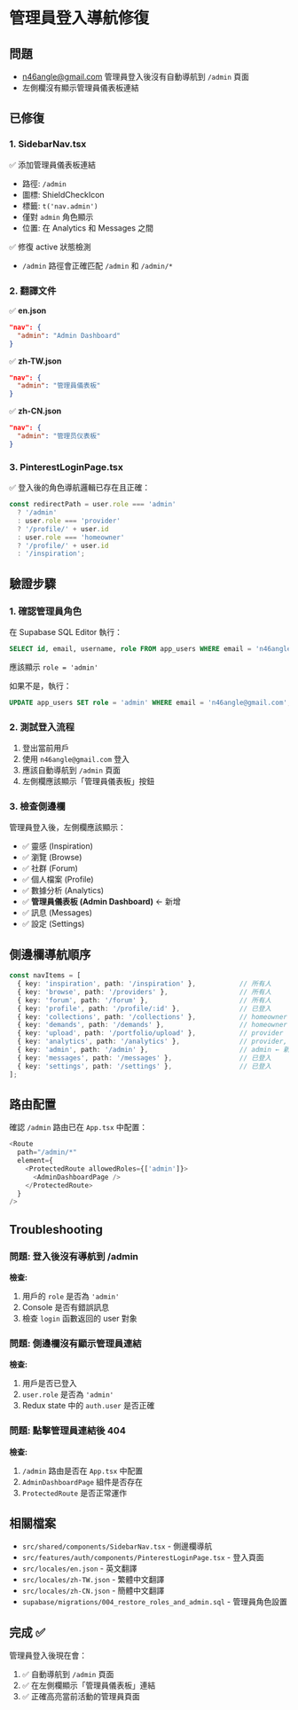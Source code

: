# 管理員登入導航修復

## 問題
- n46angle@gmail.com 管理員登入後沒有自動導航到 `/admin` 頁面
- 左側欄沒有顯示管理員儀表板連結

## 已修復

### 1. SidebarNav.tsx
✅ 添加管理員儀表板連結
- 路徑: `/admin`
- 圖標: ShieldCheckIcon
- 標籤: `t('nav.admin')`
- 僅對 `admin` 角色顯示
- 位置: 在 Analytics 和 Messages 之間

✅ 修復 active 狀態檢測
- `/admin` 路徑會正確匹配 `/admin` 和 `/admin/*`

### 2. 翻譯文件
✅ **en.json**
```json
"nav": {
  "admin": "Admin Dashboard"
}
```

✅ **zh-TW.json**
```json
"nav": {
  "admin": "管理員儀表板"
}
```

✅ **zh-CN.json**
```json
"nav": {
  "admin": "管理员仪表板"
}
```

### 3. PinterestLoginPage.tsx
✅ 登入後的角色導航邏輯已存在且正確：
```typescript
const redirectPath = user.role === 'admin' 
  ? '/admin' 
  : user.role === 'provider'
  ? '/profile/' + user.id
  : user.role === 'homeowner'
  ? '/profile/' + user.id
  : '/inspiration';
```

## 驗證步驟

### 1. 確認管理員角色
在 Supabase SQL Editor 執行：
```sql
SELECT id, email, username, role FROM app_users WHERE email = 'n46angle@gmail.com';
```

應該顯示 `role = 'admin'`

如果不是，執行：
```sql
UPDATE app_users SET role = 'admin' WHERE email = 'n46angle@gmail.com';
```

### 2. 測試登入流程
1. 登出當前用戶
2. 使用 `n46angle@gmail.com` 登入
3. 應該自動導航到 `/admin` 頁面
4. 左側欄應該顯示「管理員儀表板」按鈕

### 3. 檢查側邊欄
管理員登入後，左側欄應該顯示：
- ✅ 靈感 (Inspiration)
- ✅ 瀏覽 (Browse)
- ✅ 社群 (Forum)
- ✅ 個人檔案 (Profile)
- ✅ 數據分析 (Analytics)
- ✅ **管理員儀表板 (Admin Dashboard)** ← 新增
- ✅ 訊息 (Messages)
- ✅ 設定 (Settings)

## 側邊欄導航順序

```typescript
const navItems = [
  { key: 'inspiration', path: '/inspiration' },           // 所有人
  { key: 'browse', path: '/providers' },                  // 所有人
  { key: 'forum', path: '/forum' },                       // 所有人
  { key: 'profile', path: '/profile/:id' },               // 已登入
  { key: 'collections', path: '/collections' },           // homeowner
  { key: 'demands', path: '/demands' },                   // homeowner
  { key: 'upload', path: '/portfolio/upload' },           // provider
  { key: 'analytics', path: '/analytics' },               // provider, admin
  { key: 'admin', path: '/admin' },                       // admin ← 新增
  { key: 'messages', path: '/messages' },                 // 已登入
  { key: 'settings', path: '/settings' },                 // 已登入
];
```

## 路由配置

確認 `/admin` 路由已在 `App.tsx` 中配置：
```typescript
<Route
  path="/admin/*"
  element={
    <ProtectedRoute allowedRoles={['admin']}>
      <AdminDashboardPage />
    </ProtectedRoute>
  }
/>
```

## Troubleshooting

### 問題: 登入後沒有導航到 /admin
**檢查:**
1. 用戶的 `role` 是否為 `'admin'`
2. Console 是否有錯誤訊息
3. 檢查 `login` 函數返回的 user 對象

### 問題: 側邊欄沒有顯示管理員連結
**檢查:**
1. 用戶是否已登入
2. `user.role` 是否為 `'admin'`
3. Redux state 中的 `auth.user` 是否正確

### 問題: 點擊管理員連結後 404
**檢查:**
1. `/admin` 路由是否在 `App.tsx` 中配置
2. `AdminDashboardPage` 組件是否存在
3. `ProtectedRoute` 是否正常運作

## 相關檔案

- `src/shared/components/SidebarNav.tsx` - 側邊欄導航
- `src/features/auth/components/PinterestLoginPage.tsx` - 登入頁面
- `src/locales/en.json` - 英文翻譯
- `src/locales/zh-TW.json` - 繁體中文翻譯
- `src/locales/zh-CN.json` - 簡體中文翻譯
- `supabase/migrations/004_restore_roles_and_admin.sql` - 管理員角色設置

## 完成 ✅

管理員登入後現在會：
1. ✅ 自動導航到 `/admin` 頁面
2. ✅ 在左側欄顯示「管理員儀表板」連結
3. ✅ 正確高亮當前活動的管理員頁面
